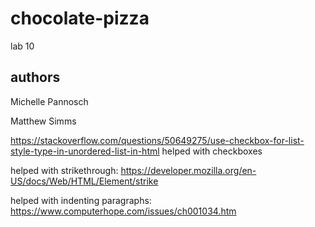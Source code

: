 # chocolate-pizza
lab 10

## authors 
Michelle Pannosch

Matthew Simms

https://stackoverflow.com/questions/50649275/use-checkbox-for-list-style-type-in-unordered-list-in-html helped with checkboxes

helped with strikethrough:
https://developer.mozilla.org/en-US/docs/Web/HTML/Element/strike

helped with indenting paragraphs:
https://www.computerhope.com/issues/ch001034.htm
